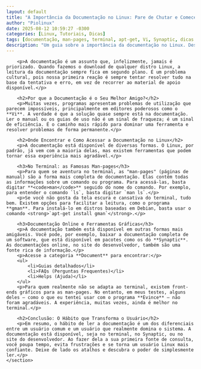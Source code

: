 ```yaml
---
layout: default
title: "A Importância da Documentação no Linux: Pare de Chutar e Comece a Ler!"
author: "Piolinux"
date: 2025-08-12 10:59:27 -0300
categories: [Linux, Tutoriais, Dicas]
tags: [documentação, man-pages, terminal, apt-get, Vi, Synaptic, dicas Linux]
description: "Um guia sobre a importância da documentação no Linux. Descubra como as man-pages e outras ferramentas podem transformar a sua experiência e economizar tempo."
---
```


<main>
    <section class="post-content">
       

        <p>A documentação é um assunto que, infelizmente, jamais é priorizado. Quando fazemos o download de qualquer distro Linux, a leitura da documentação sempre fica em segundo plano. É um problema cultural, pois nossa primeira reação é sempre tentar resolver tudo na base da tentativa e erro, em vez de recorrer ao material de apoio disponível.</p>

        <h2>Por que a Documentação é o Seu Melhor Amigo?</h2>
        <p>Muitas vezes, programas apresentam problemas de utilização que parecem impossíveis, principalmente em editores poderosos como o **Vi**. A verdade é que a solução quase sempre está na documentação. Ler o manual ou os guias de uso não é um sinal de fraqueza; é um sinal de eficiência. É o caminho mais rápido para dominar uma ferramenta e resolver problemas de forma permanente.</p>

        <h2>Onde Encontrar e Como Acessar a Documentação no Linux</h2>
        <p>A documentação está disponível de diversas formas. O Linux, por padrão, já vem com a maioria delas, mas existem ferramentas que podem tornar essa experiência mais agradável.</p>

        <h3>No Terminal: as Famosas Man-pages</h3>
        <p>Para quem se aventura no terminal, as "man-pages" (páginas de manual) são a forma mais completa de documentação. Elas contêm todas as informações sobre um comando ou programa. Para acessá-las, basta digitar **<code>man</code>** seguido do nome do comando. Por exemplo, para entender o comando `ls`, basta digitar `man ls`.</p>
        <p>Se você não gosta da tela escura e cansativa do terminal, tudo bem. Existem opções para facilitar a leitura, como o programa **gman**. Para instalá-lo em distros baseadas em Debian, basta usar o comando <strong>`apt-get install gman`</strong>.</p>

        <h3>Documentação Online e Ferramentas Gráficas</h3>
        <p>A documentação também está disponível em outras formas mais amigáveis. Você pode, por exemplo, baixar a documentação completa de um software, que está disponível em pacotes como os do **Synaptic**. As documentações online, no site do desenvolvedor, também são uma fonte rica de informação.</p>
        <p>Acesse a categoria **Document** para encontrar:</p>
        <ul>
            <li>Guias detalhados</li>
            <li>FAQs (Perguntas Frequentes)</li>
            <li>Helps (Ajuda)</li>
        </ul>
        <p>Para quem realmente não se adapta ao terminal, existem front-ends gráficos para as man-pages. No entanto, em meus testes, alguns deles — como o que eu tentei usar com o programa **Evince** — não foram agradáveis. A experiência, muitas vezes, ainda é melhor no terminal.</p>

        <h2>Conclusão: O Hábito que Transforma o Usuário</h2>
        <p>Em resumo, o hábito de ler a documentação é um dos diferenciais entre um usuário comum e um usuário que realmente domina o sistema. A documentação está disponível, seja no terminal, no Synaptic, ou no site do desenvolvedor. Ao fazer dela a sua primeira fonte de consulta, você poupa tempo, evita frustrações e se torna um usuário Linux mais confiante. Deixe de lado os atalhos e descubra o poder de simplesmente ler.</p>
    </section>
</main>
